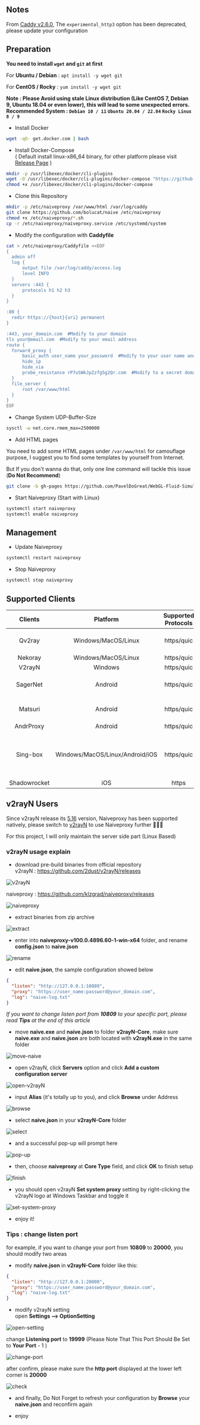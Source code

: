 ## Notes
From [Caddy v2.6.0](https://github.com/caddyserver/caddy/releases/tag/v2.6.0), The `experimental_http3` option has been deprecated, please update your configuration
## Preparation
**You need to install `wget` and `git` at first**

For **Ubuntu / Debian** : `apt install -y wget git`    

For **CentOS / Rocky** : `yum install -y wget git`

**Note : Please Avoid using stale Linux distribution (Like CentOS 7, Debian 9, Ubuntu 18.04 or even lower), this will lead to some unexpected errors. Recommended System : `Debian 10 / 11` `Ubuntu 20.04 / 22.04` `Rocky Linux 8 / 9`**
- Install Docker
```bash
wget -qO- get.docker.com | bash
```
- Install Docker-Compose  
( Default install linux-x86_64 binary, for other platform please visit [Release Page](https://github.com/docker/compose/releases) )
```bash
mkdir -p /usr/libexec/docker/cli-plugins
wget -O /usr/libexec/docker/cli-plugins/docker-compose "https://github.com/docker/compose/releases/latest/download/docker-compose-linux-x86_64"
chmod +x /usr/libexec/docker/cli-plugins/docker-compose
```
- Clone this Repository
```bash
mkdir -p /etc/naiveproxy /var/www/html /var/log/caddy
git clone https://github.com/bolucat/naive /etc/naiveproxy
chmod +x /etc/naiveproxy/*.sh
cp -r /etc/naiveproxy/naiveproxy.service /etc/systemd/system
```
- Modify the configuration with **Caddyfile**
```bash
cat > /etc/naiveproxy/Caddyfile <<EOF
{
  admin off
  log {
      output file /var/log/caddy/access.log
      level INFO
  }
  servers :443 {
      protocols h1 h2 h3
  }
}

:80 {
  redir https://{host}{uri} permanent
}

:443, your_domain.com  #Modify to your domain
tls your@email.com  #Modify to your email address
route {
  forward_proxy {
      basic_auth user_name your_password  #Modify to your user name and password
      hide_ip
      hide_via
      probe_resistance rP7uSWkJpZzfg5g2Qr.com  #Modify to a secret domain, like password
  }
  file_server {
      root /var/www/html
  }
}
EOF
```
- Change System UDP-Buffer-Size
```bash
sysctl -w net.core.rmem_max=2500000
```
- Add HTML pages

You need to add some HTML pages under `/var/www/html` for camouflage purpose, I suggest you to find some templates by yourself from Internet. 

But If you don't wanna do that, only one line command will tackle this issue (**Do Not Recommend**)

```bash
git clone -b gh-pages https://github.com/PavelDoGreat/WebGL-Fluid-Simulation /var/www/html
```
- Start Naiveproxy (Start with Linux)
```bash
systemctl start naiveproxy
systemctl enable naiveproxy
```
## Management
- Update Naiveproxy
```bash
systemctl restart naiveproxy
```
- Stop Naiveproxy
```bash
systemctl stop naiveproxy
```
## Supported Clients
|  Clients  |  Platform  |  Supported Protocols  |  Status  |  Home Page  |
|  :----:  | :----:  |  :----:  | :----:  | :----:  |
| Qv2ray | Windows/MacOS/Linux | https/quic | Inactive | [Client](https://github.com/Qv2ray/Qv2ray) & [Naive Plugin](https://github.com/Qv2ray/QvPlugin-NaiveProxy) |
| Nekoray | Windows/MacOS/Linux | https/quic | Maintained | [Link](https://github.com/MatsuriDayo/nekoray) |
| V2rayN | Windows | https/quic | Maintained | [Link](https://github.com/2dust/v2rayN) |
| SagerNet | Android | https/quic | Maintained | [Client](https://github.com/SagerNet/SagerNet) & [Naive Plugin](https://github.com/SagerNet/SagerNet/releases/tag/naive-plugin-107.0.5304.87-1) |
| Matsuri | Android | https/quic | Maintained | [Client](https://github.com/MatsuriDayo/Matsuri) & [Naive Plugin](https://github.com/SagerNet/SagerNet/releases/tag/naive-plugin-107.0.5304.87-1) |
| AndrProxy | Android | https/quic | Inactive | [Link](https://github.com/Jidoer/AndrProxy) |
| Sing-box | Windows/MacOS/Linux/Android/iOS | https/quic | Maintained | [Nekoray](https://github.com/MatsuriDayo/nekoray) & [V2rayN](https://github.com/2dust/v2rayN) & [Android](https://sing-box.sagernet.org/installation/clients/sfa) & [iOS](https://sing-box.sagernet.org/installation/clients/sfi/) |
| Shadowrocket | iOS | https | Maintained | [Link](https://apps.apple.com/us/app/shadowrocket/id932747118) |

## v2rayN Users
Since v2rayN release its [5.16](https://github.com/2dust/v2rayN/releases/tag/5.16) version, Naiveproxy has been supported natively, please switch to [v2rayN](https://github.com/2dust/v2rayN) to use Naiveproxy further 🎉🎉🎉

For this project, I will only maintain the server side part (Linux Based) 

### v2rayN usage explain
- download pre-build binaries from official repository  
v2rayN : https://github.com/2dust/v2rayN/releases  

![v2rayN](./pics/1.png)

naiveproxy : https://github.com/klzgrad/naiveproxy/releases 

![naiveproxy](./pics/2.png)

- extract binaries from zip archive

![extract](./pics/3.png)

- enter into **naiveproxy-v100.0.4896.60-1-win-x64** folder, and rename **config.json** to **naive.json**

![rename](./pics/4.png)

- edit **naive.json**, the sample configuration showed below
```json
{
  "listen": "http://127.0.0.1:10809",
  "proxy": "https://user_name:password@your_domain.com",
  "log": "naive-log.txt"
}
```

*If you want to change listen port from **10809** to your specific port, please read **Tips** at the end of this article* 

- move **naive.exe** and **naive.json** to folder **v2rayN-Core**, make sure **naive.exe** and **naive.json** are both located with **v2rayN.exe** in the same folder

![move-naive](./pics/5.png)

- open v2rayN, click **Servers** option and click **Add a custom configuration server**

![open-v2rayN](./pics/6.png)

- input **Alias** (it's totally up to you), and click **Browse** under Address

![browse](./pics/7.png)

- select **naive.json** in your **v2rayN-Core** folder

![select](./pics/8.png)

- and a successful pop-up will prompt here

![pop-up](./pics/9.png)

- then, choose **naiveproxy** at **Core Type** field, and click **OK** to finish setup

![finish](./pics/10.png)

- you should open v2rayN **Set system proxy** setting by right-clicking the v2rayN logo at Windows Taskbar and toggle it

![set-system-proxy](./pics/11.png)

- enjoy it!

### Tips : change listen port
for example, if you want to change your port from **10809** to **20000**, you should modify two areas
- modify **naive.json** in **v2rayN-Core** folder like this:
```json
{
  "listen": "http://127.0.0.1:20000",
  "proxy": "https://user_name:password@your_domain.com",
  "log": "naive-log.txt"
}
```
- modify v2rayN setting   
open **Settings --> OptionSetting**

![open-setting](./pics/12.png)

change **Listening port** to **19999** (Please Note That This Port Should Be Set to **Your Port** - 1 )

![change-port](./pics/13.png)

after confirm, please make sure the **http port** displayed at the lower left corner is **20000**

![check](./pics/14.png)

- and finally, Do Not Forget to refresh your configuration by **Browse** your **naive.json** and reconfirm again

- enjoy
